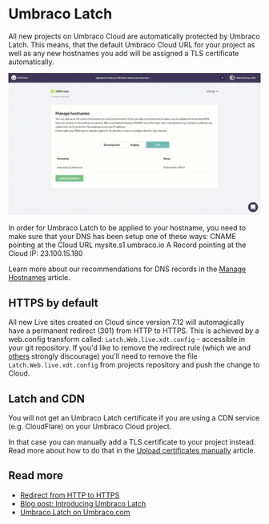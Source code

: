 # Umbraco Latch

All new projects on Umbraco Cloud are automatically protected by Umbraco Latch. This means, that the default Umbraco Cloud URL for your project as well as any new hostnames you add will be assigned a TLS certificate automatically.

![Adding a hostname](images/adding-hostname-to-cloud.gif)

In order for Umbraco Latch to be applied to your hostname, you need to make sure that your DNS has been setup one of these ways:
CNAME pointing at the Cloud URL mysite.s1.umbraco.io
A Record pointing at the Cloud IP: 23.100.15.180

Learn more about our recommendations for DNS records in the [Manage Hostnames](index.md) article.

## HTTPS by default

All new Live sites created on Cloud since version 7.12 will automagically have a permanent redirect (301) from HTTP to HTTPS. This is achieved by a web.config transform called: `Latch.Web.live.xdt.config` - accessible in your git repository. If you'd like to remove the redirect rule (which we and [others](https://www.blog.google/products/chrome/milestone-chrome-security-marking-http-not-secure/) strongly discourage) you'll need to remove the file `Latch.Web.live.xdt.config` from projects repository and push the change to Cloud.

## Latch and CDN

You will not get an Umbraco Latch certificate if you are using a CDN service (e.g. CloudFlare) on your Umbraco Cloud project.

In that case you can manually add a TLS certificate to your project instead. Read more about how to do that in the [Upload certificates manually](Security-certificates) article.

## Read more

* [Redirect from HTTP to HTTPS](Rewrites-on-Cloud#running-your-site-on-https-only)
* [Blog post: Introducing Umbraco Latch](https://umbraco.com/blog/introducing-umbraco-latch/)
* [Umbraco Latch on Umbraco.com](https://umbraco.com/products/umbraco-latch/)
